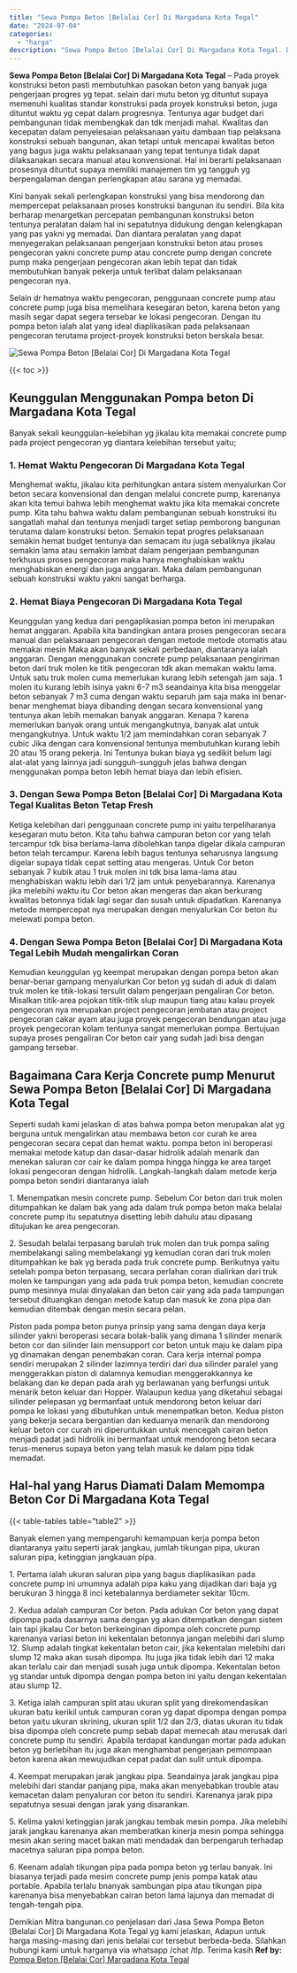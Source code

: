 ```yaml
---
title: "Sewa Pompa Beton [Belalai Cor] Di Margadana Kota Tegal"
date: "2024-07-04"
categories: 
  - "harga"
description: "Sewa Pompa Beton [Belalai Cor] Di Margadana Kota Tegal. Demikian Mitra bangunan.co penjelasan dari Jasa Sewa Pompa Beton [Belalai Cor] Di Margadana Kota Te..."
---
```


**Sewa Pompa Beton \[Belalai Cor\] Di Margadana Kota Tegal** – Pada proyek konstruksi beton pasti membutuhkan pasokan beton yang banyak juga pengerjaan progres yg tepat. selain dari mutu beton yg dituntut supaya memenuhi kualitas standar konstruksi pada proyek konstruksi beton, juga dituntut waktu yg cepat dalam progresnya. Tentunya agar budget dari pembangunan tidak membengkak dan tdk menjadi mahal. Kwalitas dan kecepatan dalam penyelesaian pelaksanaan yaitu dambaan tiap pelaksana konstruksi sebuah bangunan, akan tetapi untuk mencapai kwalitas beton yang bagus juga waktu pelaksanaan yang tepat tentunya tidak dapat dilaksanakan secara manual atau konvensional. Hal ini berarti pelaksanaan prosesnya dituntut supaya memiliki manajemen tim yg tangguh yg berpengalaman dengan perlengkapan atau sarana yg memadai.

Kini banyak sekali perlengkapan konstruksi yang bisa mendorong dan mempercepat pelaksanaan proses konstruksi bangunan itu sendiri. Bila kita berharap menargetkan percepatan pembangunan konstruksi beton tentunya peralatan dalam hal ini sepatutnya didukung dengan kelengkapan yang pas yakni yg memadai. Dan diantara peralatan yang dapat menyegerakan pelaksanaan pengerjaan konstruksi beton atau proses pengecoran yakni concrete pump atau concrete pump dengan concrete pump maka pengerjaan pengecoran akan lebih tepat dan tidak membutuhkan banyak pekerja untuk terlibat dalam pelaksanaan pengecoran nya.

Selain dr hematnya waktu pengecoran, penggunaan concrete pump atau concrete pump juga bisa memelihara kesegaran beton, karena beton yang masih segar dapat segera tersebar ke lokasi pengecoran. Dengan itu pompa beton ialah alat yang ideal diaplikasikan pada pelaksanaan pengecoran terutama project-proyek konstruksi beton berskala besar.

![Sewa Pompa Beton [Belalai Cor] Di Margadana Kota Tegal](/images/sewa-concrete-pump-32.png)

{{< toc >}}

## Keunggulan Menggunakan Pompa beton Di Margadana Kota Tegal

Banyak sekali keunggulan-kelebihan yg jikalau kita memakai concrete pump pada project pengecoran yg diantara kelebihan tersebut yaitu;

### 1\. Hemat Waktu Pengecoran Di Margadana Kota Tegal

Menghemat waktu, jikalau kita perhitungkan antara sistem menyalurkan Cor beton secara konvensional dan dengan melalui concrete pump, karenanya akan kita temui bahwa lebih menghemat waktu jika kita memakai concrete pump. Kita tahu bahwa waktu dalam pembangunan sebuah konstruksi itu sangatlah mahal dan tentunya menjadi target setiap pemborong bangunan terutama dalam konstruksi beton. Semakin tepat progres pelaksanaan semakin hemat budget tentunya dan semacam itu juga sebaliknya jikalau semakin lama atau semakin lambat dalam pengerjaan pembangunan terkhusus proses pengecoran maka hanya menghabiskan waktu menghabiskan energi dan juga anggaran. Maka dalam pembangunan sebuah konstruksi waktu yakni sangat berharga.

### 2\. Hemat Biaya Pengecoran Di Margadana Kota Tegal

Keunggulan yang kedua dari pengaplikasian pompa beton ini merupakan hemat anggaran. Apabila kita bandingkan antara proses pengecoran secara manual dan pelaksanaan pengecoran dengan metode metode otomatis atau memakai mesin Maka akan banyak sekali perbedaan, diantaranya ialah anggaran. Dengan menggunakan concrete pump pelaksanaan pengiriman beton dari truk molen ke titik pengecoran tdk akan memakan waktu lama. Untuk satu truk molen cuma memerlukan kurang lebih setengah jam saja. 1 molen itu kurang lebih isinya yakni 6-7 m3 seandainya kita bisa menggelar beton sebanyak 7 m3 cuma dengan waktu separuh jam saja maka ini benar-benar menghemat biaya dibanding dengan secara konvensional yang tentunya akan lebih memakan banyak anggaran. Kenapa ? karena memerlukan banyak orang untuk mengangkutnya, banyak alat untuk mengangkutnya. Untuk waktu 1/2 jam memindahkan coran sebanyak 7 cubic Jika dengan cara konvensional tentunya membutuhkan kurang lebih 20 atau 15 orang pekerja. Ini Tentunya bukan biaya yg sedikit belum lagi alat-alat yang lainnya jadi sungguh-sungguh jelas bahwa dengan menggunakan pompa beton lebih hemat biaya dan lebih efisien.

### 3\. Dengan Sewa Pompa Beton \[Belalai Cor\] Di Margadana Kota Tegal Kualitas Beton Tetap Fresh

Ketiga kelebihan dari penggunaan concrete pump ini yaitu terpeliharanya kesegaran mutu beton. Kita tahu bahwa campuran beton cor yang telah tercampur tdk bisa berlama-lama dibolehkan tanpa digelar dikala campuran beton telah tercampur. Karena lebih bagus tentunya seharusnya langsung digelar supaya tidak cepat setting atau mengeras. Untuk Cor beton sebanyak 7 kubik atau 1 truk molen ini tdk bisa lama-lama atau menghabiskan waktu lebih dari 1/2 jam untuk penyebarannya. Karenanya jika melebihi waktu itu Cor beton akan mengeras dan akan berkurang kwalitas betonnya tidak lagi segar dan susah untuk dipadatkan. Karenanya metode mempercepat nya merupakan dengan menyalurkan Cor beton itu melewati pompa beton.

### 4\. Dengan Sewa Pompa Beton \[Belalai Cor\] Di Margadana Kota Tegal Lebih Mudah mengalirkan Coran

Kemudian keunggulan yg keempat merupakan dengan pompa beton akan benar-benar gampang menyalurkan Cor beton yg sudah di aduk di dalam truk molen ke titik-lokasi tersulit dalam pengerjaan pengaliran Cor beton. Misalkan titik-area pojokan titik-titik slup maupun tiang atau kalau proyek pengecoran nya merupakan project pengecoran jembatan atau project pengecoran cakar ayam atau juga proyek pengecoran bendungan atau juga proyek pengecoran kolam tentunya sangat memerlukan pompa. Bertujuan supaya proses pengaliran Cor beton cair yang sudah jadi bisa dengan gampang tersebar.

## Bagaimana Cara Kerja Concrete pump Menurut Sewa Pompa Beton \[Belalai Cor\] Di Margadana Kota Tegal

Seperti sudah kami jelaskan di atas bahwa pompa beton merupakan alat yg berguna untuk mengalirkan atau membawa beton cor curah ke area pengecoran secara cepat dan hemat waktu. pompa beton ini beroperasi memakai metode katup dan dasar-dasar hidrolik adalah menarik dan menekan saluran cor cair ke dalam pompa hingga hingga ke area target lokasi pengecoran dengan hidrolik. Langkah-langkah dalam metode kerja pompa beton sendiri diantaranya ialah

1\. Menempatkan mesin concrete pump. Sebelum Cor beton dari truk molen ditumpahkan ke dalam bak yang ada dalam truk pompa beton maka belalai concrete pump itu sepatutnya disetting lebih dahulu atau dipasang ditujukan ke area pengecoran.

2\. Sesudah belalai terpasang barulah truk molen dan truk pompa saling membelakangi saling membelakangi yg kemudian coran dari truk molen ditumpahkan ke bak yg berada pada truk concrete pump. Berikutnya yaitu setelah pompa beton terpasang, secara perlahan coran dialirkan dari truk molen ke tampungan yang ada pada truk pompa beton, kemudian concrete pump mesinnya mulai dinyalakan dan beton cair yang ada pada tampungan tersebut dituangkan dengan metode katup dan masuk ke zona pipa dan kemudian ditembak dengan mesin secara pelan.

Piston pada pompa beton punya prinsip yang sama dengan daya kerja silinder yakni beroperasi secara bolak-balik yang dimana 1 silinder menarik beton cor dan silinder lain mensupport cor beton untuk maju ke dalam pipa yg dinamakan dengan penembakan coran. Cara kerja internal pompa sendiri merupakan 2 silinder lazimnya terdiri dari dua silinder paralel yang menggerakkan piston di dalamnya kemudian menggerakkannya ke belakang dan ke depan pada arah yg berlawanan yang berfungsi untuk menarik beton keluar dari Hopper. Walaupun kedua yang diketahui sebagai silinder pelepasan yg bermanfaat untuk mendorong beton keluar dari pompa ke lokasi yang dibutuhkan untuk menempatkan beton. Kedua piston yang bekerja secara bergantian dan keduanya menarik dan mendorong keluar beton cor curah ini diperuntukkan untuk mencegah cairan beton menjadi padat jadi hidrolik ini bermanfaat untuk mendorong beton secara terus-menerus supaya beton yang telah masuk ke dalam pipa tidak memadat.

## Hal-hal yang Harus Diamati Dalam Memompa Beton Cor Di Margadana Kota Tegal

{{< table-tables table="table2" >}}

Banyak elemen yang mempengaruhi kemampuan kerja pompa beton diantaranya yaitu seperti jarak jangkau, jumlah tikungan pipa, ukuran saluran pipa, ketinggian jangkauan pipa.

1\. Pertama ialah ukuran saluran pipa yang bagus diaplikasikan pada concrete pump ini umumnya adalah pipa kaku yang dijadikan dari baja yg berukuran 3 hingga 8 inci ketebalannya berdiameter sekitar 10cm.

2\. Kedua adalah campuran Cor beton. Pada adukan Cor beton yang dapat dipompa pada dasarnya sama dengan yg akan ditempatkan dengan sistem lain tapi jikalau Cor beton berkeinginan dipompa oleh concrete pump karenanya variasi beton ini kekentalan betonnya jangan melebihi dari slump 12. Slump adalah tingkat kekentalan beton cair, jika kekentalan melebihi dari slump 12 maka akan susah dipompa. Itu juga jika tidak lebih dari 12 maka akan terlalu cair dan menjadi susah juga untuk dipompa. Kekentalan beton yg standar untuk dipompa dengan pompa beton ini yaitu dengan kekentalan atau slump 12.

3\. Ketiga ialah campuran split atau ukuran split yang direkomendasikan ukuran batu kerikil untuk campuran coran yg dapat dipompa dengan pompa beton yaitu ukuran skrining, ukuran split 1/2 dan 2/3, diatas ukuran itu tidak bisa dipompa oleh concrete pump sebab dapat memecah atau merusak dari concrete pump itu sendiri. Apabila terdapat kandungan mortar pada adukan beton yg berlebihan itu juga akan menghambat pengerjaan pemompaan beton karena akan mewujudkan cepat padat dan sulit untuk dipompa.

4\. Keempat merupakan jarak jangkau pipa. Seandainya jarak jangkau pipa melebihi dari standar panjang pipa, maka akan menyebabkan trouble atau kemacetan dalam penyaluran cor beton itu sendiri. Karenanya jarak pipa sepatutnya sesuai dengan jarak yang disarankan.

5\. Kelima yakni ketinggian jarak jangkau tembak mesin pompa. Jika melebihi jarak jangkau karenanya akan memberatkan kinerja mesin pompa sehingga mesin akan sering macet bakan mati mendadak dan berpengaruh terhadap macetnya saluran pipa pompa beton.

6\. Keenam adalah tikungan pipa pada pompa beton yg terlau banyak. Ini biasanya terjadi pada mesim concrete pump jenis pompa katak atau portable. Apabila terlalu bnanyak sambungan pipa atau tikungan pipa karenanya bisa menyebabkan cairan beton lama lajunya dan memadat di tengah-tengah pipa.

Demikian Mitra bangunan.co penjelasan dari Jasa Sewa Pompa Beton \[Belalai Cor\] Di Margadana Kota Tegal yg kami jelaskan, Adapun untuk harga masing-masing dari jenis belalai cor tersebut berbeda-beda. Silahkan hubungi kami untuk harganya via whatsapp /chat /tlp. Terima kasih
**Ref by:** [Pompa Beton [Belalai Cor] Margadana Kota Tegal](https://id.wikipedia.org/wiki/Pompa)

